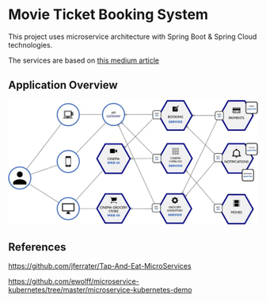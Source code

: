 # Movie Ticket Booking System

This project uses microservice architecture with Spring Boot & Spring Cloud technologies.

The services are based
on [this medium article](https://medium.com/@cramirez92/build-a-nodejs-cinema-microservice-and-deploying-it-with-docker-part-1-7e28e25bfa8b)

## Application Overview

![Application Overview](services_design.webp)

## References

https://github.com/jferrater/Tap-And-Eat-MicroServices

https://github.com/ewolff/microservice-kubernetes/tree/master/microservice-kubernetes-demo